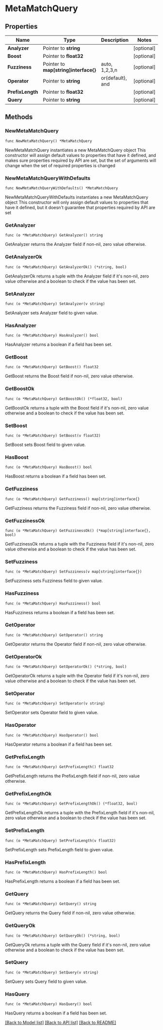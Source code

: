 # MetaMatchQuery

## Properties

Name | Type | Description | Notes
------------ | ------------- | ------------- | -------------
**Analyzer** | Pointer to **string** |  | [optional] 
**Boost** | Pointer to **float32** |  | [optional] 
**Fuzziness** | Pointer to **map[string]interface{}** | auto, 1,2,3,n | [optional] 
**Operator** | Pointer to **string** | or(default), and | [optional] 
**PrefixLength** | Pointer to **float32** |  | [optional] 
**Query** | Pointer to **string** |  | [optional] 

## Methods

### NewMetaMatchQuery

`func NewMetaMatchQuery() *MetaMatchQuery`

NewMetaMatchQuery instantiates a new MetaMatchQuery object
This constructor will assign default values to properties that have it defined,
and makes sure properties required by API are set, but the set of arguments
will change when the set of required properties is changed

### NewMetaMatchQueryWithDefaults

`func NewMetaMatchQueryWithDefaults() *MetaMatchQuery`

NewMetaMatchQueryWithDefaults instantiates a new MetaMatchQuery object
This constructor will only assign default values to properties that have it defined,
but it doesn't guarantee that properties required by API are set

### GetAnalyzer

`func (o *MetaMatchQuery) GetAnalyzer() string`

GetAnalyzer returns the Analyzer field if non-nil, zero value otherwise.

### GetAnalyzerOk

`func (o *MetaMatchQuery) GetAnalyzerOk() (*string, bool)`

GetAnalyzerOk returns a tuple with the Analyzer field if it's non-nil, zero value otherwise
and a boolean to check if the value has been set.

### SetAnalyzer

`func (o *MetaMatchQuery) SetAnalyzer(v string)`

SetAnalyzer sets Analyzer field to given value.

### HasAnalyzer

`func (o *MetaMatchQuery) HasAnalyzer() bool`

HasAnalyzer returns a boolean if a field has been set.

### GetBoost

`func (o *MetaMatchQuery) GetBoost() float32`

GetBoost returns the Boost field if non-nil, zero value otherwise.

### GetBoostOk

`func (o *MetaMatchQuery) GetBoostOk() (*float32, bool)`

GetBoostOk returns a tuple with the Boost field if it's non-nil, zero value otherwise
and a boolean to check if the value has been set.

### SetBoost

`func (o *MetaMatchQuery) SetBoost(v float32)`

SetBoost sets Boost field to given value.

### HasBoost

`func (o *MetaMatchQuery) HasBoost() bool`

HasBoost returns a boolean if a field has been set.

### GetFuzziness

`func (o *MetaMatchQuery) GetFuzziness() map[string]interface{}`

GetFuzziness returns the Fuzziness field if non-nil, zero value otherwise.

### GetFuzzinessOk

`func (o *MetaMatchQuery) GetFuzzinessOk() (*map[string]interface{}, bool)`

GetFuzzinessOk returns a tuple with the Fuzziness field if it's non-nil, zero value otherwise
and a boolean to check if the value has been set.

### SetFuzziness

`func (o *MetaMatchQuery) SetFuzziness(v map[string]interface{})`

SetFuzziness sets Fuzziness field to given value.

### HasFuzziness

`func (o *MetaMatchQuery) HasFuzziness() bool`

HasFuzziness returns a boolean if a field has been set.

### GetOperator

`func (o *MetaMatchQuery) GetOperator() string`

GetOperator returns the Operator field if non-nil, zero value otherwise.

### GetOperatorOk

`func (o *MetaMatchQuery) GetOperatorOk() (*string, bool)`

GetOperatorOk returns a tuple with the Operator field if it's non-nil, zero value otherwise
and a boolean to check if the value has been set.

### SetOperator

`func (o *MetaMatchQuery) SetOperator(v string)`

SetOperator sets Operator field to given value.

### HasOperator

`func (o *MetaMatchQuery) HasOperator() bool`

HasOperator returns a boolean if a field has been set.

### GetPrefixLength

`func (o *MetaMatchQuery) GetPrefixLength() float32`

GetPrefixLength returns the PrefixLength field if non-nil, zero value otherwise.

### GetPrefixLengthOk

`func (o *MetaMatchQuery) GetPrefixLengthOk() (*float32, bool)`

GetPrefixLengthOk returns a tuple with the PrefixLength field if it's non-nil, zero value otherwise
and a boolean to check if the value has been set.

### SetPrefixLength

`func (o *MetaMatchQuery) SetPrefixLength(v float32)`

SetPrefixLength sets PrefixLength field to given value.

### HasPrefixLength

`func (o *MetaMatchQuery) HasPrefixLength() bool`

HasPrefixLength returns a boolean if a field has been set.

### GetQuery

`func (o *MetaMatchQuery) GetQuery() string`

GetQuery returns the Query field if non-nil, zero value otherwise.

### GetQueryOk

`func (o *MetaMatchQuery) GetQueryOk() (*string, bool)`

GetQueryOk returns a tuple with the Query field if it's non-nil, zero value otherwise
and a boolean to check if the value has been set.

### SetQuery

`func (o *MetaMatchQuery) SetQuery(v string)`

SetQuery sets Query field to given value.

### HasQuery

`func (o *MetaMatchQuery) HasQuery() bool`

HasQuery returns a boolean if a field has been set.


[[Back to Model list]](../README.md#documentation-for-models) [[Back to API list]](../README.md#documentation-for-api-endpoints) [[Back to README]](../README.md)


